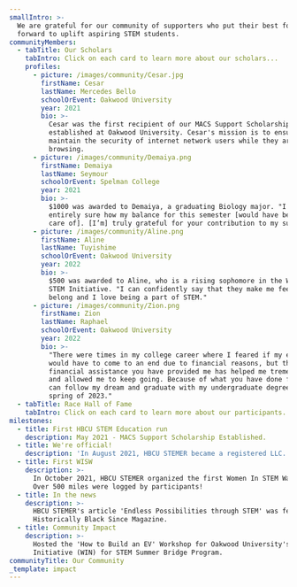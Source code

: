 ```yaml
---
smallIntro: >-
  We are grateful for our community of supporters who put their best foot
  forward to uplift aspiring STEM students.
communityMembers:
  - tabTitle: Our Scholars
    tabIntro: Click on each card to learn more about our scholars...
    profiles:
      - picture: /images/community/Cesar.jpg
        firstName: Cesar
        lastName: Mercedes Bello
        schoolOrEvent: Oakwood University
        year: 2021
        bio: >-
          Cesar was the first recipient of our MACS Support Scholarship
          established at Oakwood University. Cesar's mission is to ensure and
          maintain the security of internet network users while they are
          browsing.
      - picture: /images/community/Demaiya.png
        firstName: Demaiya
        lastName: Seymour
        schoolOrEvent: Spelman College
        year: 2021
        bio: >-
          $1000 was awarded to Demaiya, a graduating Biology major. "I was not
          entirely sure how my balance for this semester [would have been taken
          care of]. [I’m] truly grateful for your contribution to my success."
      - picture: /images/community/Aline.png
        firstName: Aline
        lastName: Tuyishime
        schoolOrEvent: Oakwood University
        year: 2022
        bio: >-
          $500 was awarded to Aline, who is a rising sophomore in the WIN for
          STEM Initiative. "I can confidently say that they make me feel like I
          belong and I love being a part of STEM."
      - picture: /images/community/Zion.png
        firstName: Zion
        lastName: Raphael
        schoolOrEvent: Oakwood University
        year: 2022
        bio: >-
          "There were times in my college career where I feared if my education
          would have to come to an end due to financial reasons, but the
          financial assistance you have provided me has helped me tremendously
          and allowed me to keep going. Because of what you have done for me I
          can follow my dream and graduate with my undergraduate degree in the
          spring of 2023."
  - tabTitle: Race Hall of Fame
    tabIntro: Click on each card to learn more about our participants...
milestones:
  - title: First HBCU STEM Education run
    description: May 2021 - MACS Support Scholarship Established.
  - title: We're official!
    description: 'In August 2021, HBCU STEMER became a registered LLC.'
  - title: First WISW
    description: >-
      In October 2021, HBCU STEMER organized the first Women In STEM Walkathon.
      Over 500 miles were logged by participants!
  - title: In the news
    description: >-
      HBCU STEMER's article 'Endless Possibilities through STEM' was featured in
      Historically Black Since Magazine.
  - title: Community Impact
    description: >-
      Hosted the 'How to Build an EV' Workshop for Oakwood University's Women
      Initiative (WIN) for STEM Summer Bridge Program.
communityTitle: Our Community
_template: impact
---
```






